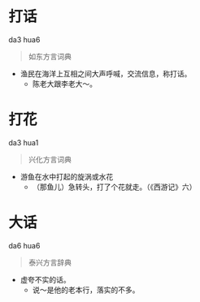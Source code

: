 # 打话
da3 hua6
> 如东方言词典
- 渔民在海洋上互相之间大声呼喊，交流信息，称打话。
  - 陈老大跟李老大～。

# 打花
da3 hua1
> 兴化方言词典
- 游鱼在水中打起的旋涡或水花
  - （那鱼儿）急转头，打了个花就走。（《西游记》六）

# 大话
da6 hua6
> 泰兴方言辞典
- 虚夸不实的话。
  - 说～是他的老本行，落实的不多。

